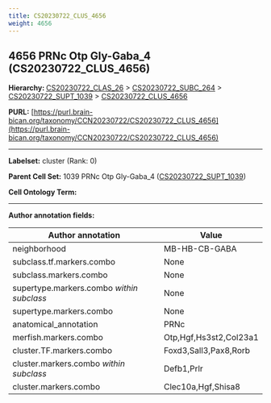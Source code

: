 ```yaml
---
title: CS20230722_CLUS_4656
weight: 4656
---
```

## 4656 PRNc Otp Gly-Gaba_4 (CS20230722_CLUS_4656)
<b>Hierarchy: </b>
[CS20230722_CLAS_26](../CS20230722_CLAS_26) >
[CS20230722_SUBC_264](../CS20230722_SUBC_264) >
[CS20230722_SUPT_1039](../CS20230722_SUPT_1039) >
[CS20230722_CLUS_4656](../CS20230722_CLUS_4656)

**PURL:** [https://purl.brain-bican.org/taxonomy/CCN20230722/CS20230722_CLUS_4656](https://purl.brain-bican.org/taxonomy/CCN20230722/CS20230722_CLUS_4656)

---


**Labelset:** cluster (Rank: 0)

**Parent Cell Set:** 1039 PRNc Otp Gly-Gaba_4 ([CS20230722_SUPT_1039](../CS20230722_SUPT_1039))



**Cell Ontology Term:** 

[MARKER GENES.]: #


---

[TRANSFERRED ANNOTATIONS.]: #


[AUTHOR ANNOTATION FIELDS.]: #


**Author annotation fields:**

| Author annotation | Value |
|-------------------|-------|
|neighborhood|MB-HB-CB-GABA|
|subclass.tf.markers.combo|None|
|subclass.markers.combo|None|
|supertype.markers.combo _within subclass_|None|
|supertype.markers.combo|None|
|anatomical_annotation|PRNc|
|merfish.markers.combo|Otp,Hgf,Hs3st2,Col23a1|
|cluster.TF.markers.combo|Foxd3,Sall3,Pax8,Rorb|
|cluster.markers.combo _within subclass_|Defb1,Prlr|
|cluster.markers.combo|Clec10a,Hgf,Shisa8|
